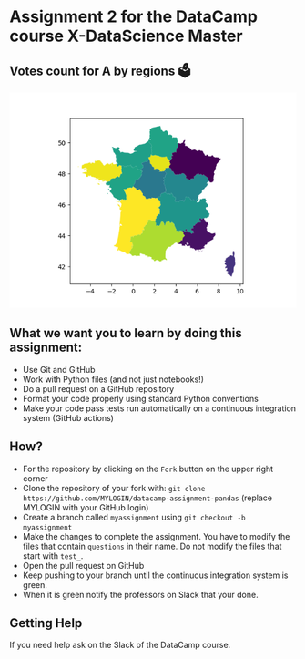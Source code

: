 # Assignment 2 for the DataCamp course X-DataScience Master

## Votes count for A by regions 🗳️

![Votes count for A by regions](data/votes.png)

## What we want you to learn by doing this assignment:

- Use Git and GitHub
- Work with Python files (and not just notebooks!)
- Do a pull request on a GitHub repository
- Format your code properly using standard Python conventions
- Make your code pass tests run automatically on a continuous integration system (GitHub actions)

## How?

- For the repository by clicking on the `Fork` button on the upper right corner
- Clone the repository of your fork with: `git clone https://github.com/MYLOGIN/datacamp-assignment-pandas` (replace MYLOGIN with your GitHub login)
- Create a branch called `myassignment` using `git checkout -b myassignment`
- Make the changes to complete the assignment. You have to modify the files that contain `questions` in their name. Do not modify the files that start with `test_`.
- Open the pull request on GitHub
- Keep pushing to your branch until the continuous integration system is green.
- When it is green notify the professors on Slack that your done.

## Getting Help

If you need help ask on the Slack of the DataCamp course.
